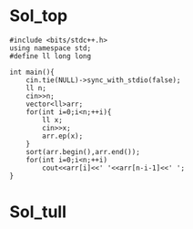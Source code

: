# Sol_top

    #include <bits/stdc++.h>
    using namespace std;
    #define ll long long
    
    int main(){
        cin.tie(NULL)->sync_with_stdio(false);
        ll n;
        cin>>n;
        vector<ll>arr;
        for(int i=0;i<n;++i){
            ll x;
            cin>>x;
            arr.ep(x);
        }
        sort(arr.begin(),arr.end());
        for(int i=0;i<n;++i)
            cout<<arr[i]<<' '<<arr[n-i-1]<<' ';
    }

# Sol_tull
